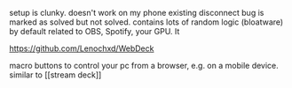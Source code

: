 
setup is clunky.
doesn't work on my phone
existing disconnect bug is marked as solved but not solved.
contains lots of random logic (bloatware) by default related to OBS, Spotify, your GPU. It  

https://github.com/Lenochxd/WebDeck

macro buttons to control your pc from a browser, e.g. on a mobile device.
similar to [[stream deck]]